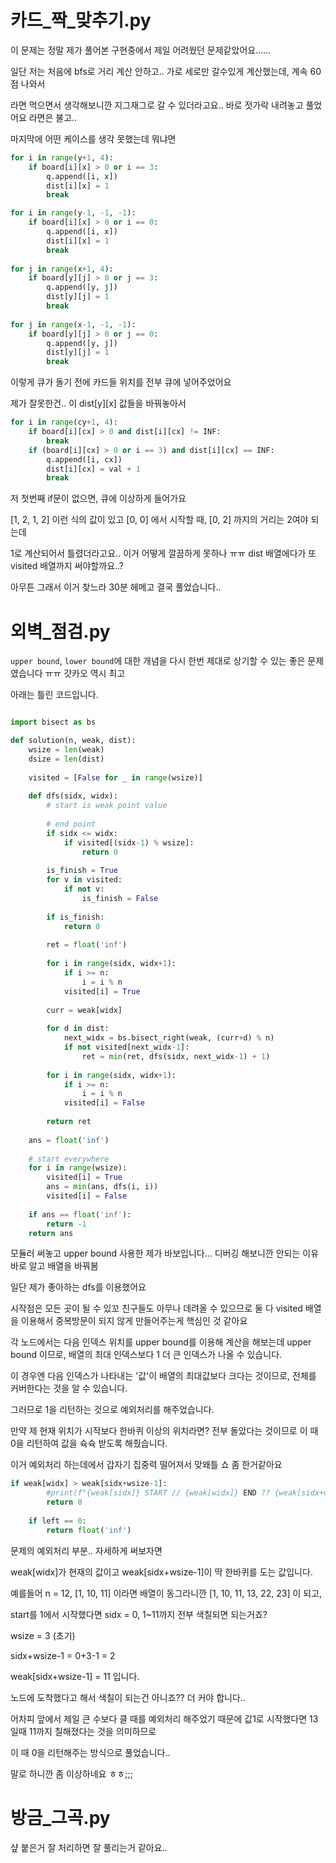 # 카드_짝_맞추기.py


이 문제는 정말 제가 풀어본 구현중에서 제일 어려웠던 문제같았어요......

일단 저는 처음에 bfs로 거리 계산 안하고.. 가로 세로만 갈수있게 계산했는데, 계속 60점 나와서

라면 먹으면서 생각해보니깐 지그재그로 갈 수 있더라고요.. 바로 젓가락 내려놓고 풀었어요 라면은 불고..

마지막에 어떤 케이스를 생각 못했는데 뭐냐면

```python
for i in range(y+1, 4):
    if board[i][x] > 0 or i == 3:
        q.append([i, x])
        dist[i][x] = 1
        break

for i in range(y-1, -1, -1):
    if board[i][x] > 0 or i == 0:
        q.append([i, x])
        dist[i][x] = 1
        break
    
for j in range(x+1, 4):
    if board[y][j] > 0 or j == 3:
        q.append([y, j])
        dist[y][j] = 1
        break
    
for j in range(x-1, -1, -1):
    if board[y][j] > 0 or j == 0:
        q.append([y, j])
        dist[y][j] = 1
        break

```

이렇게 큐가 돌기 전에 카드들 위치를 전부 큐에 넣어주었어요

제가 잘못한건.. 이 dist[y][x] 값들을 바꿔놓아서

```python
for i in range(cy+1, 4):
    if board[i][cx] > 0 and dist[i][cx] != INF:
        break
    if (board[i][cx] > 0 or i == 3) and dist[i][cx] == INF:
        q.append([i, cx])
        dist[i][cx] = val + 1
        break
```

저 첫번째 if문이 없으면, 큐에 이상하게 들어가요

[1, 2, 1, 2] 이런 식의 값이 있고 [0, 0] 에서 시작할 때, [0, 2] 까지의 거리는 2여야 되는데

1로 계산되어서 틀렸더라고요.. 이거 어떻게 깔끔하게 못하나 ㅠㅠ dist 배열에다가 또 visited 배열까지 써야할까요..?

아무튼 그래서 이거 찾느라 30분 헤메고 결국 풀었습니다..


# 외벽_점검.py

`upper bound`, `lower bound`에 대한 개념을 다시 한번 제대로 상기할 수 있는 좋은 문제였습니다 ㅠㅠ 갓카오 역시 최고

아래는 틀린 코드입니다.

```python

import bisect as bs

def solution(n, weak, dist):
    wsize = len(weak)
    dsize = len(dist)
    
    visited = [False for _ in range(wsize)]
    
    def dfs(sidx, widx):
        # start is weak point value
        
        # end point
        if sidx <= widx:
            if visited[(sidx-1) % wsize]:
                return 0
        
        is_finish = True 
        for v in visited:
            if not v:
                is_finish = False
        
        if is_finish:
            return 0
        
        ret = float('inf')
        
        for i in range(sidx, widx+1):
            if i >= n:
                i = i % n
            visited[i] = True
        
        curr = weak[widx]
        
        for d in dist:
            next_widx = bs.bisect_right(weak, (curr+d) % n)
            if not visited[next_widx-1]:
                ret = min(ret, dfs(sidx, next_widx-1) + 1)
                
        for i in range(sidx, widx+1):
            if i >= n:
                i = i % n
            visited[i] = False 
        
        return ret
        
    ans = float('inf')
    
    # start everywhere
    for i in range(wsize):
        visited[i] = True
        ans = min(ans, dfs(i, i))
        visited[i] = False
        
    if ans == float('inf'):
        return -1
    return ans 
```

모듈러 써놓고 upper bound 사용한 제가 바보입니다... 디버깅 해보니깐 안되는 이유 바로 알고 배열을 바꿔봄

일단 제가 좋아하는 dfs를 이용했어요

시작점은 모든 곳이 될 수 있꼬 친구들도 아무나 데려올 수 있으므로 둘 다 visited 배열을 이용해서 중복방문이 되지 않게 만들어주는게 핵심인 것 같아요

각 노드에서는 다음 인덱스 위치를 upper bound를 이용해 계산을 해보는데 upper bound 이므로, 배열의 최대 인덱스보다 1 더 큰 인덱스가 나올 수 있습니다.

이 경우엔 다음 인덱스가 나타내는 '값'이 배열의 최대값보다 크다는 것이므로, 전체를 커버한다는 것을 알 수 있습니다.

그러므로 1을 리턴하는 것으로 예외처리를 해주었습니다.

만약 제 현재 위치가 시작보다 한바퀴 이상의 위치라면? 전부 돌았다는 것이므로 이 때 0을 리턴하여 값을 슉슉 받도록 해줬습니다.

이거 예외처리 하는데에서 갑자기 집중력 떨어져서 맞왜틀 쇼 좀 한거같아요


```python
if weak[widx] > weak[sidx+wsize-1]:
        #print(f"{weak[sidx]} START // {weak[widx]} END ?? {weak[sidx+wsize-1]}")
        return 0
    
    if left == 0:
        return float('inf')

```

문제의 예외처리 부분.. 자세하게 써보자면 

weak[widx]가 현재의 값이고 weak[sidx+wsize-1]이 딱 한바퀴를 도는 값입니다.

예를들어 n = 12, [1, 10, 11] 이라면 배열이 동그라니깐 [1, 10, 11, 13, 22, 23] 이 되고,

start를 1에서 시작했다면 sidx = 0, 1~11까지 전부 색칠되면 되는거죠? 

wsize = 3 (초기)

sidx+wsize-1 = 0+3-1 = 2

weak[sidx+wsize-1] = 11 입니다.

노드에 도착했다고 해서 색칠이 되는건 아니죠?? 더 커야 합니다..

어차피 앞에서 제일 큰 수보다 클 때를 예외처리 해주었기 때문에 값1로 시작했다면 13일때 11까지 칠해졌다는 것을 의미하므로

이 때 0을 리턴해주는 방식으로 풀었습니다..

말로 하니깐 좀 이상하네요 ㅎㅎ;;;


# 방금_그곡.py

샾 붙은거 잘 처리하면 잘 풀리는거 같아요..
